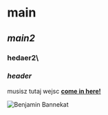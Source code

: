 # main
## _main2_
### hedaer2\
### _header_


musisz tutaj wejsc **[come in here!](www.google.pl)**

![Benjamin Bannekat](Users\student\Desktop\zdj.png)
